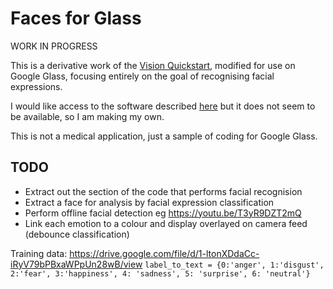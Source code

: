 # Faces for Glass

WORK IN PROGRESS

This is a derivative work of the [Vision Quickstart](https://github.com/googlesamples/mlkit/tree/master/android/vision-quickstart),
modified for use on Google Glass, focusing entirely on the goal of recognising facial expressions.

I would like access to the software described [here](https://med.stanford.edu/news/all-news/2018/08/google-glass-helps-kids-with-autism-read-facial-expressions.html)
but it does not seem to be available, so I am making my own.

This is not a medical application, just a sample of coding for Google Glass.

## TODO
- Extract out the section of the code that performs facial recognision
- Extract a face for analysis by facial expression classification
- Perform offline facial detection eg https://youtu.be/T3yR9DZT2mQ
- Link each emotion to a colour and display overlayed on camera feed (debounce classification)

Training data: https://drive.google.com/file/d/1-ltonXDdaCc-iRyV79bPBxaWPpUn28wB/view
`label_to_text = {0:'anger', 1:'disgust', 2:'fear', 3:'happiness', 4: 'sadness', 5: 'surprise', 6: 'neutral'}`

